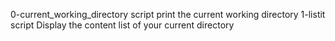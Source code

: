 0-current_working_directory script print the current working directory
1-listit script Display the content list of your current directory
